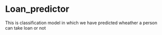 # Loan_predictor
This is classification model in which we have predicted wheather a person can take loan or not
